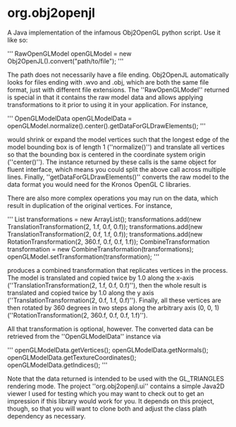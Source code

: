 org.obj2openjl
==============

A Java implementation of the infamous Obj2OpenGL python script. Use it like so:

'''
RawOpenGLModel openGLModel = new Obj2OpenJL().convert("path/to/file");
'''

The path does not necessarily have a file ending. Obj2OpenJL automatically looks for files ending with .wvo and .obj, which are both the same file format, just with different file extensions. The ''RawOpenGLModel'' returned is special in that it contains the raw model data and allows applying transformations to it prior to using it in your application. For instance,

'''
OpenGLModelData openGLModelData = openGLModel.normalize().center().getDataForGLDrawElements();
'''

would shrink or expand the model vertices such that the longest edge of the model bounding box is of length 1 (''normalize()'') and translate all vertices so that the bounding box is centered in the coordinate system origin (''center()''). The instance returned by these calls is the same object for fluent interface, which means you could split the above call across multiple lines. Finally, ''getDataForGLDrawElements()'' converts the raw model to the data format you would need for the Kronos OpenGL C libraries.

There are also more complex operations you may run on the data, which result in duplication of the original vertices. For instance,

'''
List<ArrayTransformation> transformations = new ArrayList<ArrayTransformation>();
transformations.add(new TranslationTransformation(2, 1.f, 0.f, 0.f));
transformations.add(new TranslationTransformation(2, 0.f, 1.f, 0.f));
transformations.add(new RotationTransformation(2, 360.f, 0.f, 0.f, 1.f));
CombineTransformation transformation = new CombineTransformation(transformations);
openGLModel.setTransformation(transformation);
'''

produces a combined transformation that replicates vertices in the process. The model is translated and copied twice by 1.0 along the x-axis (''TranslationTransformation(2, 1.f, 0.f, 0.f)''), then the whole result is translated and copied twice by 1.0 along the y axis (''TranslationTransformation(2, 0.f, 1.f, 0.f)''). Finally, all these vertices are then rotated by 360 degrees in two steps along the arbitrary axis (0, 0, 1) (''RotationTransformation(2, 360.f, 0.f, 0.f, 1.f)'').

All that transformation is optional, however. The converted data can be retrieved from the ''OpenGLModelData'' instance via

'''
openGLModelData.getVertices();
openGLModelData.getNormals();
openGLModelData.getTextureCoordinates();
openGLModelData.getIndices();
'''

Note that the data returned is intended to be used with the GL_TRIANGLES rendering mode. The project ''org.obj2openjl.ui'' contains a simple Java2D viewer I used for testing which you may want to check out to get an impression if this library would work for you. It depends on this project, though, so that you will want to clone both and adjust the class plath dependency as necessary.
